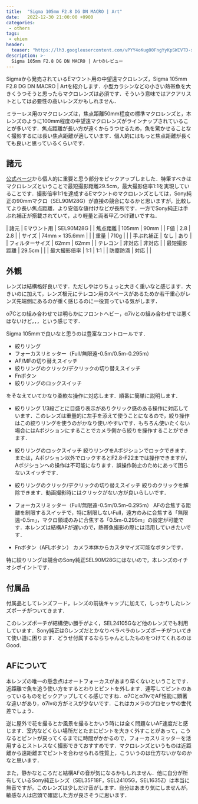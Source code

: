 ```yaml
---
title:  "Sigma 105mm F2.8 DG DN MACRO | Art"
date:   2022-12-30 21:00:00 +0900
categories: 
 - others
tags:
 - ehiem
header:
  teaser: "https://lh3.googleusercontent.com/vPYY4oKug00FngYyKpSWIVTD-xQy0i_Ogxm7TldZXe4X-Ka1ommw6tm4mrZwKQa8YjXb5wSSa22hAnZtU-Pzt3H4wa8rZE6ksRJUlYn1CdXeC-Kioi-LvZNhJyCh4KaTfC05PMCgs"
description: >-
  Sigma 105mm F2.8 DG DN MACRO | Artのレビュー
---
```


Sigmaから発売されているEマウント用の中望遠マクロレンズ，Sigma 105mm F2.8 DG DN MACRO | Artを紹介します．小型カラシンなどの小さい熱帯魚を大きくうつそうと思ったらマクロレンズは必須です．そういう意味ではアクアリストとしては必要性の高いレンズかもしれません．

ミラーレス用のマクロレンズは，焦点距離50mm程度の標準マクロレンズと，本レンズのように100mm程度の中望遠マクロレンズがラインナップされていることが多いです．焦点距離が長い方が遠くからうつせるため，魚を驚かせることなく撮影するには長い焦点距離が適しています．個人的にはもっと焦点距離が長くても良いと思っているくらいです．

## 諸元

[公式ページ](https://www.sigma-global.com/jp/lenses/a020_105_28/)から個人的に重要と思う部分をピックアップしました．特筆すべきはマクロレンズということで最短撮影距離29.5cm，最大撮影倍率1:1を実現していることです．撮影倍率1:1を達成するEマウントのマクロレンズとしては，Sony純正の90mmマクロ（SEL90M28G）が直接の競合になるかと思いますが，比較してより長い焦点距離，より安価な値付けなどが長所です．一方でSony純正は手ぶれ補正が搭載されていて，より軽量と両者甲乙つけ難いですね．

| 諸元             | Eマウント用    | SEL90M28G |
| 焦点距離         | 105mm          | 90mm      |
| F値              | 2.8            | 2.8       |
| サイズ           | 74mm × 135.6mm |           |
| 重量             | 710g           |           |
| 手ぶれ補正       | なし           | あり      |
| フィルターサイズ | 62mm           | 62mm      |
| テレコン         | 非対応         | 非対応    |
| 最短撮影距離     | 29.5cm         |           |
| 最大撮影倍率     | 1:1            | 1:1       |
| 防塵防滴         | 対応           |           |



## 外観

レンズは結構格好良いです．ただしやはりちょっと大きく重いなと感じます．大きいのに加えて，レンズ根元にテレコン用のスペースがあるためか若干重心がレンズ先端側にあるのが重く感じるのに一役買っている気がします．



α7Cとの組み合わせでは明らかにフロントヘビー，α7ivとの組み合わせでは悪くはないけど，，，という感じです．



Sigma 105mmで良いなと思うのは豊富なコントロールです．

- 絞りリング
- フォーカスリミッター（Full/無限遠-0.5m/0.5m-0.295m）
- AF/MFの切り替えスイッチ
- 絞りリングのクリック/デクリックの切り替えスイッチ
- Fnボタン
- 絞りリングのロックスイッチ

をそなえていてかなり柔軟な操作に対応します．順番に簡単に説明します．

- 絞りリング
  1/3段ごとに目盛り表示がありクリック感のある操作に対応しています．このレンズは重量的に左手を添えて使うことになるので，絞り操作はこの絞りリングを使うのがかなり使いやすいです．もちろん使いたくない場合にはAポジションにすることでカメラ側から絞りを操作することができます．
  
- 絞りリングのロックスイッチ
  絞りリングをAポジションでロックできます．または，Aポジション以外でロックするとF2.8-F22までは操作できますが，Aポジションへの操作は不可能になります．誤操作防止のためにあって困らないスイッチです．
  
- 絞りリングのクリック/デクリックの切り替えスイッチ
  絞りのクリックを解除できます．動画撮影時にはクリックがない方が良いらしいです．
  
- フォーカスリミッター（Full/無限遠-0.5m/0.5m-0.295m）
  AFの合焦する距離を制限するスイッチで，特に制限しないFull，遠方のみに合焦する「無限遠-0.5m」，マクロ領域のみに合焦する「0.5m-0.295m」の設定が可能です．本レンズは結構AFが遅いので，熱帯魚撮影の際には活用していきたいです．
  
- Fnボタン（AFLボタン）
  カメラ本体からカスタマイズ可能なボタンです．
  

特に絞りリングは競合のSony純正SEL90M28Gにはないので，本レンズのイチオシポイントです．


## 付属品

付属品としてレンズフード，レンズの前後キャップに加えて，しっかりしたレンズポーチがついてきます．



このレンズポーチが結構使い勝手がよく，SEL24105Gなど他のレンズでも利用しています．Sony純正はGレンズだとかなりペラペラのレンズポーチがついてきて使い道に困ります．どうせ付属するならちゃんとしたものをつけてくれるのはGood．


## AFについて

本レンズの唯一の懸念点はオートフォーカスがあまり早くないということです．近距離で魚を追う使い方をするとわりとピントを外します．連写してピントのあっているものをピックアップしてくる感じですね．α7Cとα7ivでAF性能に顕著な違いがあり，α7ivの方がミスが少ないです．これはカメラのプロセッサの世代差でしょう．



逆に屋外で花を撮るとか風景を撮るとかいう時には全く問題ないAF速度だと感じます．室内などくらい場所だとたまにピントを大きく外すことがあって，こうなるとピントが戻ってくるまでに時間がかかるので，フォーカスリミッターを活用するとストレスなく撮影できておすすめです．マクロレンズというものは近距離から遠距離までピントを合わせられる性質上，こういうのは仕方ないかなのかなと思います．


また，静かなところだと結構AFの音が気になるかもしれません．他に自分が所有しているSony純正レンズ（SEL35F18F，SEL24105G，SEL1635Z）は本当に無音ですが，このレンズは少しだけ音がします．自分はあまり気にしませんが，敏感な人は店頭で確認した方が良さそうに思います．

## 
